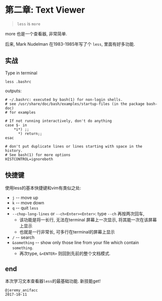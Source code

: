 # 第二章: Text Viewer

> `less` is `more`

more 也是一个查看器, 非常简单.

后来, Mark Nudelman 在1983-1985年写了个 `less`, 里面有好多功能.

## 实战

Type in terminal

```
less .bashrc
```

outputs:

```
# ~/.bashrc: executed by bash(1) for non-login shells.
# see /usr/share/doc/bash/examples/startup-files (in the package bash-doc)
# for examples

# If not running interactively, don't do anything
case $- in
    *i*) ;;
      *) return;;
esac

# don't put duplicate lines or lines starting with space in the history.
# See bash(1) for more options
HISTCONTROL=ignoreboth

```

## 快捷键

使用less的基本快捷键和vim有类似之处:

- `j` -- move up
- `k` -- move down
- `q` -- quit `less`
- `--chop-long-lines` or `--ch<Enter><Enter>`: type `--ch` 再按两次回车, 
    - 该功能是将一长行, 无法在terminal 屏幕上一次显示, 将其能一次在该屏幕上显示
    - 也就是一行非常长, 可多行在terminal的屏幕上显示
- `/` -- search
- `&something` -- show only those line from your file which contain `something`.
    - 再次type, `&<ENTER>` 则回到先前的整个文档模式.

## end

本次学习文本查看器`less`的最基础功能. 新技能get!

```
@jeremy_anifacc
2017-10-11
```
